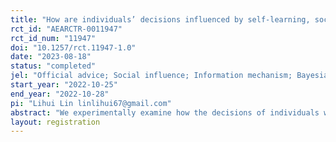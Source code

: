 ```yaml
---
title: "How are individuals’ decisions influenced by self-learning, social information and professional suggestions？"
rct_id: "AEARCTR-0011947"
rct_id_num: "11947"
doi: "10.1257/rct.11947-1.0"
date: "2023-08-18"
status: "completed"
jel: "Official advice; Social influence; Information mechanism; Bayesian learning "
start_year: "2022-10-25"
end_year: "2022-10-28"
pi: "Lihui Lin linlihui67@gmail.com"
abstract: "We experimentally examine how the decisions of individuals with heterogenous true states of the world are interactively influenced by self-experience, professional suggestions and non-instrumental social information, and individuals react to contradictory information between information sources. Our main research found an important factor: information congruence between information sources significantly affects the evolution of the decisions in a group. Moreover, we surprisingly found stronger irrational herding (following the social consensus) when the official suggestions were private personalized information. The possible application of advice mechanisms is discussed based on simulation. "
layout: registration
---
```


